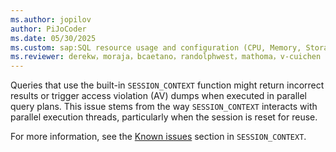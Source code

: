 ```yaml
---
ms.author: jopilov
author: PiJoCoder
ms.date: 05/30/2025
ms.custom: sap:SQL resource usage and configuration (CPU, Memory, Storage), evergreen
ms.reviewer: derekw，moraja，bcaetano，randolphwest，mathoma，v-cuichen
---
```


Queries that use the built-in `SESSION_CONTEXT` function might return incorrect results or trigger access violation (AV) dumps when executed in parallel query plans. This issue stems from the way `SESSION_CONTEXT` interacts with parallel execution threads, particularly when the session is reset for reuse.

For more information, see the [Known issues](/sql/t-sql/functions/session-context-transact-sql#known-issues) section in `SESSION_CONTEXT`.
